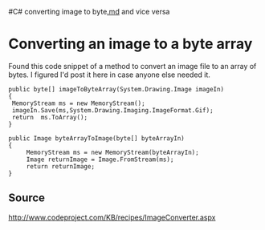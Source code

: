 #C# converting image to byte[.md](.md) and vice versa

# Converting an image to a byte array #

Found this code snippet of a method to convert an image file to an array of bytes. I figured I'd post it here in case anyone else needed it.

```
public byte[] imageToByteArray(System.Drawing.Image imageIn)
{
 MemoryStream ms = new MemoryStream();
 imageIn.Save(ms,System.Drawing.Imaging.ImageFormat.Gif);
 return  ms.ToArray();
}
```

```
public Image byteArrayToImage(byte[] byteArrayIn)
{
     MemoryStream ms = new MemoryStream(byteArrayIn);
     Image returnImage = Image.FromStream(ms);
     return returnImage;
}
```

## Source ##

http://www.codeproject.com/KB/recipes/ImageConverter.aspx